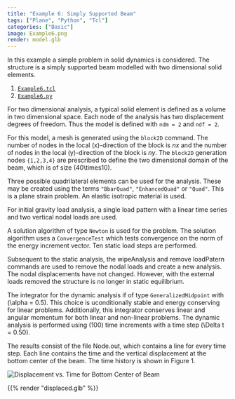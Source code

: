 ```yaml
---
title: "Example 6: Simply Supported Beam"
tags: ["Plane", "Python", "Tcl"]
categories: ["Basic"]
image: Example6.png
render: model.glb
---
```


In this example a simple problem in solid dynamics is considered. The
structure is a simply supported beam modelled with two dimensional solid
elements.

1.  [`Example6.tcl`](Example6.tcl)
2.  [`Example6.py`](Example6.py)

For two dimensional analysis, a typical solid element is defined as a
volume in two dimensional space. Each node of the analysis has two
displacement degrees of freedom. Thus the model is defined with
`ndm = 2` and `ndf = 2`. 

For this model, a mesh is generated using
the `block2D` command. The number of nodes in the local \(x\)-direction of
the block is $nx$ and the number of nodes in the local \(y\)-direction of
the block is $ny$. The `block2D` generation nodes `{1,2,3,4}` are prescribed
to define the two dimensional domain of the beam, which is of size
\(40\times10\).

Three possible quadrilateral elements can be used for the analysis.
These may be created using the terms `"BbarQuad"`, `"EnhancedQuad"` or
`"Quad"`. This is a plane strain problem. An elastic isotropic material is
used.

For initial gravity load analysis, a single load pattern with a linear
time series and two vertical nodal loads are used.

A solution algorithm of type `Newton` is used for the problem. The
solution algorithm uses a `ConvergenceTest` which tests convergence on the
norm of the energy increment vector. Ten static load steps are
performed.

Subsequent to the static analysis, the wipeAnalysis and remove
loadPatern commands are used to remove the nodal loads and create a new
analysis. The nodal displacements have not changed. However, with the
external loads removed the structure is no longer in static equilibrium.

The integrator for the dynamic analysis if of type `GeneralizedMidpoint`
with \(\alpha = 0.5\). This choice is uconditionally stable and energy
conserving for linear problems. Additionally, this integrator conserves
linear and angular momentum for both linear and non-linear problems. The
dynamic analysis is performed using \(100\) time increments with a time
step \(\Delta t = 0.50\).


The results consist of the file Node.out, which contains a line for
every time step. Each line contains the time and the vertical
displacement at the bottom center of the beam. The time history is shown
in Figure 1.

![Displacement vs. Time for Bottom Center of Beam](SS.svg)


{{% render "displaced.glb" %}}


